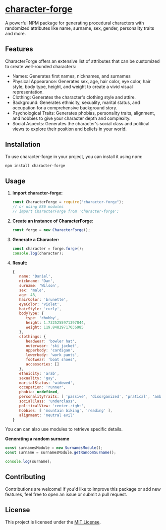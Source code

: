 # [character-forge](https://www.npmjs.com/package/character-forge)

A powerful NPM package for generating procedural characters with randomized attributes like name, surname, sex, gender, personality traits and more.

## Features

CharacterForge offers an extensive list of attributes that can be customized to create well-rounded characters:

- Names: Generates first names, nicknames, and surnames
- Physical Appearance: Generates sex, age, hair color, eye color, hair style, body type, height, and weight to create a vivid visual representation.
- Clothing: Generates the character's clothing style and attire.
- Background: Generates ethnicity, sexuality, marital status, and occupation for a comprehensive background story.
- Psychological Traits: Generates phobias, personality traits, alignment, and hobbies to give your character depth and complexity.
- Social Aspects: Generates the character's social class and political views to explore their position and beliefs in your world.

## Installation

To use character-forge in your project, you can install it using npm:

```bash
npm install character-forge
```

## Usage

1. **Import character-forge:**

   ```javascript
   const CharacterForge = require("character-forge");
   // or using ES6 modules
   // import CharacterForge from 'character-forge';
   ```

2. **Create an instance of CharacterForge:**

   ```javascript
   const forge = new CharacterForge();
   ```

3. **Generate a Character:**

   ```javascript
   const character = forge.forge();
   console.log(character);
   ```

4. **Result:**

   ```javascript
   {
      name: 'Daniel',
      nickname: 'Dan',
      surname: 'Wilson',
      sex: 'male',
      age: 48,
      hairColor: 'brunette',
      eyeColor: 'violet',
      hairStyle: 'curly',
      bodyType: {
         type: 'chubby',
         height: 1.7325255971397844,
         weight: 119.84829717036985
      },
      clothings: {
         headwear: 'bowler hat',
         outerwear: 'ski jacket',
         upperbody: 'cardigan',
         lowerbody: 'work pants',
         footwear: 'boat shoes',
         accessories: []
      },
      ethnicity: 'arab',
      sexuality: 'gay',
      maritalStatus: 'widowed',
      occupation: 'runner',
      phobia: undefined,
      personalityTraits: [ 'passive', 'disorganized', 'pratical', 'ambitious', 'stubborn' ],
      socialClass: 'underclass',
      politicalView: 'center-right',
      hobbies: [ 'mountain biking', 'reading' ],
      alignment: 'neutral evil'
   }
   ```

You can can also use modules to retrieve specific details.

**Generating a random surname**

```javascript
const surnamesModule = new SurnamesModule();
const surname = surnamesModule.getRandomSurname();

console.log(surname);
```

## Contributing

Contributions are welcome! If you'd like to improve this package or add new features, feel free to open an issue or submit a pull request.

## License

This project is licensed under the [MIT License](LICENSE).
